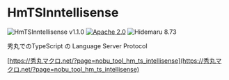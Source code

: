 # HmTSInntellisense

![HmTSInntellisense v1.1.0](https://img.shields.io/badge/HmTSInntellisense-v1.1.0-6479ff.svg)
[![Apache 2.0](https://img.shields.io/badge/license-Apache_2.0-blue.svg?style=flat)](LICENSE)
![Hidemaru 8.73](https://img.shields.io/badge/Hidemaru-v8.73-6479ff.svg)

秀丸でのTypeScript の Language Server Protocol

[https://秀丸マクロ.net/?page=nobu_tool_hm_ts_intellisense](https://秀丸マクロ.net/?page=nobu_tool_hm_ts_intellisense)

